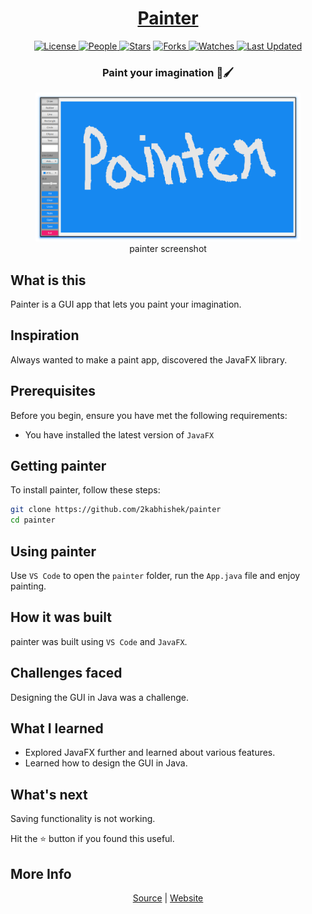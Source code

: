 <div align = "center">

<h1><a href="https://2kabhishek.github.io/painter">Painter</a></h1>

<a href="https://github.com/2KAbhishek/Painter/blob/main/LICENSE">
<img alt="License" src="https://img.shields.io/github/license/2kabhishek/Painter?style=flat&color=eee&label="> </a>

<a href="https://github.com/2KAbhishek/Painter/graphs/contributors">
<img alt="People" src="https://img.shields.io/github/contributors/2kabhishek/Painter?style=flat&color=ffaaf2&label=People"> </a>

<a href="https://github.com/2KAbhishek/Painter/stargazers">
<img alt="Stars" src="https://img.shields.io/github/stars/2kabhishek/Painter?style=flat&color=98c379&label=Stars"></a>

<a href="https://github.com/2KAbhishek/Painter/network/members">
<img alt="Forks" src="https://img.shields.io/github/forks/2kabhishek/Painter?style=flat&color=66a8e0&label=Forks"> </a>

<a href="https://github.com/2KAbhishek/Painter/watchers">
<img alt="Watches" src="https://img.shields.io/github/watchers/2kabhishek/Painter?style=flat&color=f5d08b&label=Watches"> </a>

<a href="https://github.com/2KAbhishek/Painter/pulse">
<img alt="Last Updated" src="https://img.shields.io/github/last-commit/2kabhishek/Painter?style=flat&color=e06c75&label="> </a>

<h3>Paint your imagination 🎨🖌️</h3>

<figure>
  <img src= "images/screenshot.png" alt="painter Demo" style="width:auto">
  <br/>
  <figcaption>painter screenshot</figcaption>
</figure>

</div>

## What is this

Painter is a GUI app that lets you paint your imagination.

## Inspiration

Always wanted to make a paint app, discovered the JavaFX library.

## Prerequisites

Before you begin, ensure you have met the following requirements:

- You have installed the latest version of `JavaFX`

## Getting painter

To install painter, follow these steps:

```bash
git clone https://github.com/2kabhishek/painter
cd painter
```

## Using painter

Use `VS Code` to open the `painter` folder, run the `App.java` file and enjoy painting.

## How it was built

painter was built using `VS Code` and `JavaFX`.

## Challenges faced

Designing the GUI in Java was a challenge.

## What I learned

- Explored JavaFX further and learned about various features.
- Learned how to design the GUI in Java.

## What's next

Saving functionality is not working.

Hit the ⭐ button if you found this useful.

## More Info

<div align="center">

<a href="https://github.com/2KAbhishek/painter">Source</a> | <a href="https://2kabhishek.github.io/painter">Website</a>

</div>

